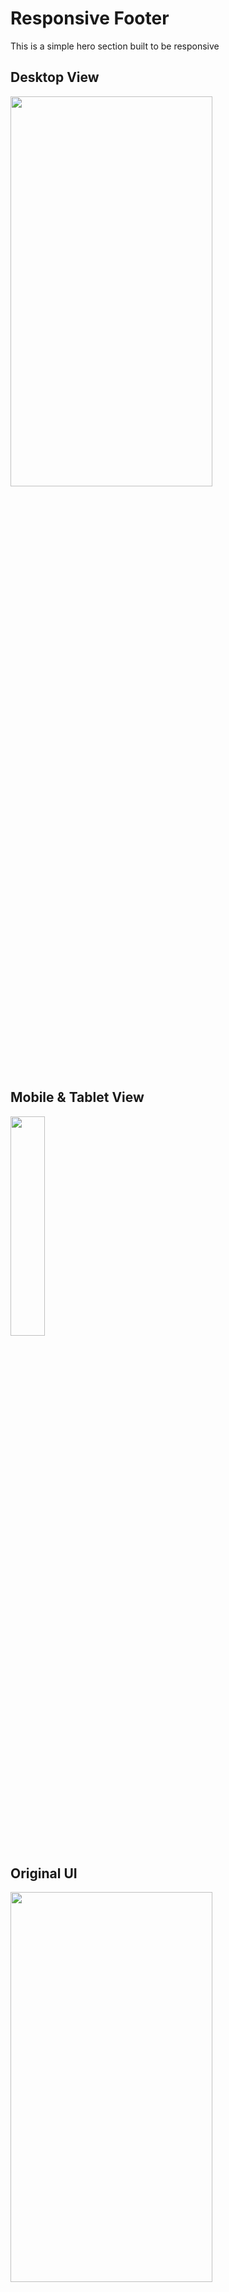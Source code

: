 # Responsive Footer

This is a simple hero section built to be responsive

## Desktop View

<img src="https://raw.githubusercontent.com/essilfiequansah/EarthFund-Clone/master/screenshots/desktop.png" width="80%"  height="40%"/>

## Mobile & Tablet View

<img src="https://raw.githubusercontent.com/essilfiequansah/EarthFund-Clone/master/screenshots/mobile.png" width="33%"  height="30%"/>

## Original UI

<img src="https://raw.githubusercontent.com/essilfiequansah/EarthFund-Clone/master/screenshots/Original.png" width="80%"  height="40%"/>

## Author

**BEssilfie**

- [**Twitter**](https://twitter.com/essilfiequansah)
- [**Linkedin**](https://www.linkedin.com/in/essilfiequansah/)
